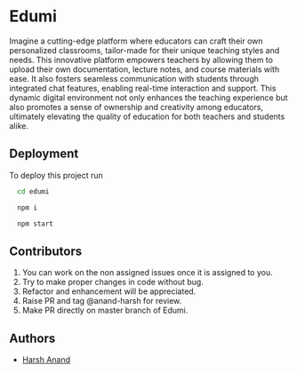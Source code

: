 
# Edumi

Imagine a cutting-edge platform where educators can craft their own personalized classrooms, tailor-made for their unique teaching styles and needs. This innovative platform empowers teachers by allowing them to upload their own documentation, lecture notes, and course materials with ease. It also fosters seamless communication with students through integrated chat features, enabling real-time interaction and support. This dynamic digital environment not only enhances the teaching experience but also promotes a sense of ownership and creativity among educators, ultimately elevating the quality of education for both teachers and students alike.


## Deployment

To deploy this project run

```bash
  cd edumi
```

```bash
  npm i
```

```bash
  npm start
```

## Contributors

1) You can work on the non assigned issues once it is assigned to you.
2) Try to make proper changes in code without bug. 
3) Refactor and enhancement will be appreciated.
4) Raise PR and tag @anand-harsh for review.
5) Make PR directly on master branch of Edumi.

## Authors

- [Harsh Anand](https://www.github.com/anand-harsh)

